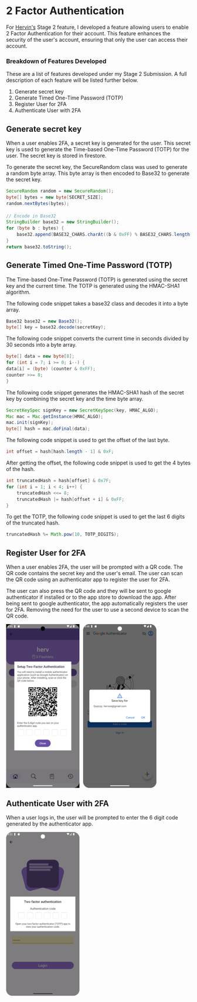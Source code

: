 # 2 Factor Authentication
For [Hervin's](https://github.com/kurvyherv) Stage 2 feature, I developed a feature allowing users to enable 2 Factor Authentication for their account. This feature enhances the security of the user's account, ensuring that only the user can access their account.

### Breakdown of Features Developed
These are a list of features developed under my Stage 2 Submission. A full description of each feature will be listed further below.
1. Generate secret key
2. Generate Timed One-Time Password (TOTP)
3. Register User for 2FA
4. Authenticate User with 2FA

## Generate secret key
When a user enables 2FA, a secret key is generated for the user. This secret key is used to generate the Time-based One-Time Password (TOTP) for the user. The secret key is stored in firestore.

To generate the secret key, the SecureRandom class was used to generate a random byte array. This byte array is then encoded to Base32 to generate the secret key.

```java
SecureRandom random = new SecureRandom();
byte[] bytes = new byte[SECRET_SIZE];
random.nextBytes(bytes);

// Encode in Base32
StringBuilder base32 = new StringBuilder();
for (byte b : bytes) {
    base32.append(BASE32_CHARS.charAt((b & 0xFF) % BASE32_CHARS.length()));
}
return base32.toString();
```


## Generate Timed One-Time Password (TOTP)
The Time-based One-Time Password (TOTP) is generated using the secret key and the current time. The TOTP is generated using the HMAC-SHA1 algorithm.

The following code snippet takes a base32 class and decodes it into a byte array.
```java
Base32 base32 = new Base32();
byte[] key = base32.decode(secretKey);
```

The following code snippet converts the current time in seconds divided by 30 seconds into a byte array.
```java
byte[] data = new byte[8];
for (int i = 7; i >= 0; i--) {
data[i] = (byte) (counter & 0xFF);
counter >>= 8;
}
```

The following code snippet generates the HMAC-SHA1 hash of the secret key by combining the secret key and the time byte array.
```java
SecretKeySpec signKey = new SecretKeySpec(key, HMAC_ALGO);
Mac mac = Mac.getInstance(HMAC_ALGO);
mac.init(signKey);
byte[] hash = mac.doFinal(data);
```

The following code snippet is used to get the offset of the last byte.
```java
int offset = hash[hash.length - 1] & 0xF;
```

After getting the offset, the following code snippet is used to get the 4 bytes of the hash.
```java
int truncatedHash = hash[offset] & 0x7F;
for (int i = 1; i < 4; i++) {
    truncatedHash <<= 8;
    truncatedHash |= hash[offset + i] & 0xFF;
}
```

To get the TOTP, the following code snippet is used to get the last 6 digits of the truncated hash.
```java
truncatedHash %= Math.pow(10, TOTP_DIGITS);
```

## Register User for 2FA
When a user enables 2FA, the user will be prompted with a QR code. The QR code contains the secret key and the user's email. The user can scan the QR code using an authenticator app to register the user for 2FA.

The user can also press the QR code and they will be sent to google authenticator if installed or to the app store to download the app. After being sent to google authenticator, the app automatically registers the user for 2FA. Removing the need for the user to use a second device to scan the QR code.

<div style="display: flex; gap: 10px;">
   <img src="../../images/twoFactorSetup.png" alt="Image 1" style="width: 200px; height: auto;">
   <img src="../../images/SaveKeyGoogleAuth.png" alt="Image 2" style="width: 200px; height: auto;">
</div>

## Authenticate User with 2FA
When a user logs in, the user will be prompted to enter the 6 digit code generated by the authenticator app.

<div style="display: flex; gap: 10px;">
   <img src="../../images/twoFactorAuthenticate.png" alt="Image 1" style="width: 200px; height: auto;">
</div>
